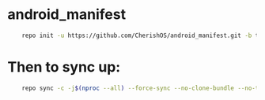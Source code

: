 # android_manifest
```bash
    repo init -u https://github.com/CherishOS/android_manifest.git -b twelve 
```

Then to sync up:
================

```bash
    repo sync -c -j$(nproc --all) --force-sync --no-clone-bundle --no-tags
```
